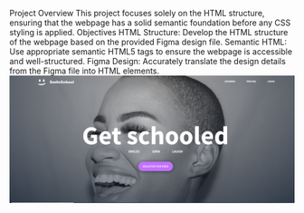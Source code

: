 Project Overview
 This project focuses solely on the HTML structure, ensuring that the webpage has a solid semantic foundation before any CSS styling is applied.
Objectives
HTML Structure: Develop the HTML structure of the webpage based on the provided Figma design file.
Semantic HTML: Use appropriate semantic HTML5 tags to ensure the webpage is accessible and well-structured.
Figma Design: Accurately translate the design details from the Figma file into HTML elements.
![Project image](https://github.com/karizacharlotte/alu-web-development/blob/master/Capture.PNG)


